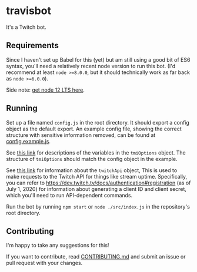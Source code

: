 # travisbot

It's a Twitch bot.

## Requirements

Since I haven't set up Babel for this (yet) but am still using a good bit of ES6 syntax,
you'll need a relatively recent node version to run this bot. (I'd recommend at least
`node >=8.0.0`, but it should technically work as far back as `node >=6.0.0`).

Side note: [get node 12 LTS here](https://nodejs.org/en/download/).

## Running

Set up a file named `config.js` in the root directory. It should export a config object as the default export.
An example config file, showing the correct structure with sensitive information removed, can be found at [config.example.js](./config.example.js).

See [this link](https://dev.twitch.tv/docs/irc/) for descriptions of the variables in the `tmiOptions` object.
The structure of `tmiOptions` should match the config object in the example.

See [this link](https://dev.twitch.tv/docs/api/) for information about the `twitchApi` object,
This is used to make requests to the Twitch API for things like stream uptime.
Specifically, you can refer to https://dev.twitch.tv/docs/authentication#registration
(as of July 1, 2020) for information about generating a client ID and client secret,
which you'll need to run API-dependent commands.

Run the bot by running `npm start` or `node ./src/index.js` in the repository's root directory.

## Contributing

I'm happy to take any suggestions for this!

If you want to contribute, read [CONTRIBUTING.md](./CONTRIBUTING.md)
and submit an issue or pull request with your changes.
